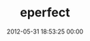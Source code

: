 ---
title: "eperfect"
date: 2012-05-31 18:53:25 00:00
permalink: /emperfect
twitter: ""
likes: [336,307,683,717,610,713]
id: 813
gravatar: "http://www.gravatar.com/avatar/201a395962bf073687557393dcc78bfc"
---
